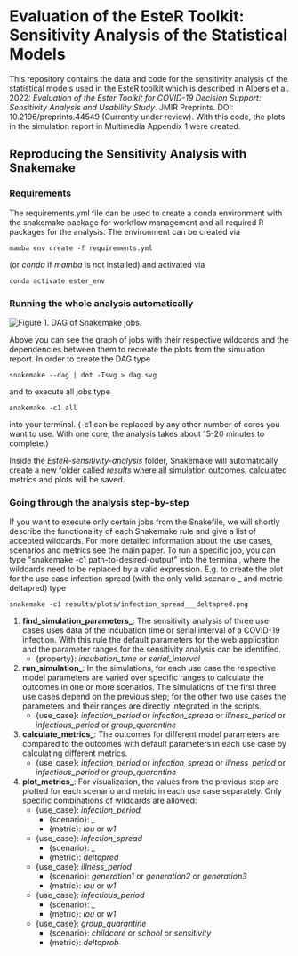 # Evaluation of the EsteR Toolkit: Sensitivity Analysis of the Statistical Models

This repository contains the data and code for the sensitivity analysis of the statistical models used in the EsteR 
toolkit which is described in Alpers et al. 2022: *Evaluation of the Ester Toolkit for COVID-19 Decision Support:
Sensitivity Analysis and Usability Study*. JMIR Preprints. DOI: 10.2196/preprints.44549 (Currently under review).
With this code, the plots in the simulation report in Multimedia Appendix 1 were created.

## Reproducing the Sensitivity Analysis with Snakemake
### Requirements
The requirements.yml file can be used to create a conda environment with the snakemake package for workflow management
and all required R packages for the analysis. The environment can be created via

    mamba env create -f requirements.yml
(or *conda* if *mamba* is not installed) and activated via

    conda activate ester_env

### Running the whole analysis automatically
![Figure 1. DAG of Snakemake jobs.](dag.svg)

Above you can see the graph of jobs with their respective wildcards and the dependencies between them to recreate 
the plots from the simulation report. In order to create the DAG type

    snakemake --dag | dot -Tsvg > dag.svg
and to execute all jobs type 

    snakemake -c1 all 

into your terminal. (-c1 can be replaced by any other number of cores you want to use. With one core, 
the analysis takes about 15-20 minutes to complete.)

Inside the *EsteR-sensitivity-analysis* folder, Snakemake will automatically create a new folder called *results* 
where all simulation outcomes, calculated metrics and plots will be saved.

### Going through the analysis step-by-step
If you want to execute only certain jobs from the Snakefile, we will shortly describe the functionality of each Snakemake rule and give 
a list of accepted wildcards. For more detailed information about the use cases, scenarios and metrics see the main paper.
To run a specific job, you can type "snakemake -c1 path-to-desired-output" into the terminal, where the wildcards need 
to be replaced by a valid expression. E.g. to create the plot for the use case infection spread (with the only valid 
scenario _ and metric deltapred) type

    snakemake -c1 results/plots/infection_spread___deltapred.png

1. **find_simulation_parameters_**: The sensitivity analysis of three use cases uses data of the incubation time or 
serial interval of a COVID-19 infection. With this rule the default parameters for the web application and the 
parameter ranges for the sensitivity analysis can be identified.
   * {property}: *incubation_time* or *serial_interval*
2. **run_simulation_**: In the simulations, for each use case the respective model parameters are varied over specific 
ranges to calculate the outcomes in one or more scenarios. The simulations of the first three use cases depend on the 
previous step;  for the other two use cases the parameters and their ranges are directly integrated in the scripts.
   * {use_case}: *infection_period* or *infection_spread* or *illness_period* or *infectious_period* or 
   *group_quarantine*
3. **calculate_metrics_**: The outcomes for different model parameters are compared to the outcomes with default 
parameters in each use case by calculating different metrics.
   * {use_case}: *infection_period* or *infection_spread* or *illness_period* or *infectious_period* or 
   *group_quarantine*
4. **plot_metrics_**: For visualization, the values from the previous step are plotted for each scenario and metric 
in each use case separately. Only specific combinations of wildcards are allowed:
   * {use_case}: *infection_period*
     * {scenario}: *_*
     * {metric}: *iou* or *w1*
   * {use_case}: *infection_spread*
     * {scenario}: *_*
     * {metric}: *deltapred*
   * {use_case}: *illness_period*
     * {scenario}: *generation1* or *generation2* or *generation3*
     * {metric}: *iou* or *w1*
   * {use_case}: *infectious_period*
     * {scenario}: *_*
     * {metric}: *iou* or *w1*
   * {use_case}: *group_quarantine*
     * {scenario}: *childcare* or *school* or *sensitivity*
     * {metric}: *deltaprob*